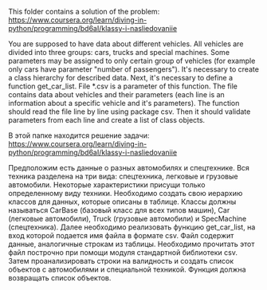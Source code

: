 This folder contains a solution of the problem:
https://www.coursera.org/learn/diving-in-python/programming/bd6aI/klassy-i-nasliedovaniie

You are supposed to have data about different vehicles. All vehicles are divided into three groups: cars, trucks and special machines. Some parameters may be assigned to only certain group of vehicles (for example only cars have parameter "number of passengers").
It's necessary to create a class hierarchy for described data.
Next, it's necessary to define a function get_car_list. File *.csv is a parameter of this function. The file contains data about vehicles and their parameters (each line is an information about a specific vehicle and it's parameters). The function should read the file line by line using package csv. Then it should validate parameters from each line and create a list of class objects.


В этой папке находится решение задачи:
https://www.coursera.org/learn/diving-in-python/programming/bd6aI/klassy-i-nasliedovaniie

Предположим есть данные о разных автомобилях и спецтехнике. Вся техника разделена на три вида: спецтехника, легковые и грузовые автомобили. Некоторые характеристики присущи только определенному виду техники.
Необходимо создать свою иерархию классов для данных, которые описаны в таблице. Классы должны называться CarBase (базовый класс для всех типов машин), Car (легковые автомобили), Truck (грузовые автомобили) и SpecMachine (спецтехника). 
Далее необходимо реализовать функцию get_car_list, на вход которой подается имя файла в формате csv. Файл содержит данные, аналогичные строкам из таблицы. Необходимо прочитать этот файл построчно при помощи модуля стандартной библиотеки csv. Затем проанализировать строки на валидность и создать список объектов с автомобилями и специальной техникой. Функция должна возвращать список объектов.